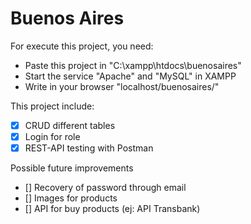 # Buenos Aires

For execute this project, you need:
- Paste this project in "C:\xampp\htdocs\buenosaires" 
- Start the service "Apache" and "MySQL" in XAMPP
- Write in your browser "localhost/buenosaires/"

This project include:
- [x] CRUD different tables
- [x] Login for role
- [x] REST-API testing with Postman

Possible future improvements
- [] Recovery of password through email
- [] Images for products
- [] API for buy products (ej: API Transbank)

